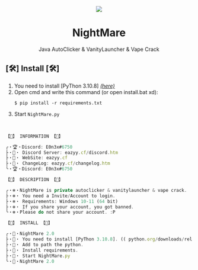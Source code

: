 <div align="center">
    <img align="center" src="https://cdn.discordapp.com/attachments/1006463836620079164/1008431529791340626/app.png" />
    <h1 align="center"><b>NightMare</b></h1>
    <p align="center">
        Java AutoClicker & VanityLauncher & Vape Crack
    </p>
</div>


<div>
    <h2>[🛠️] Install [🛠️]</h2>
    <ol>
        <li>You need to install [PyThon 3.10.8] <i><a href="https://www.python.org/downloads/release/python-3108/">(here)</a></i></li>
        <li>
            Open cmd and write this command (or open install.bat xd):<br/>
            <pre><code class="language-shell">$ pip install -r requirements.txt</code></pre>
        </li>
        <li>
            Start <code>NightMare.py</code>
        </li>
    </ol>
    <br/>
</div>

```typescript
【🎃】 INFORMATION 【🎃】

╭・🏆・Discord: E0n3x#6750
├・🎊・ Discord Server: eazyy.cf/discord.htm
├・🎊・ WebSite: eazyy.cf
├・🎊・ ChangeLog: eazyy.cf/changelog.htm
╰・🏆・Discord: E0n3x#6750

【📢】 DESCRIPTION 【📢】

╭・❄・NightMare is private autoclicker & vanitylauncher & vape crack.
├・❄・ You need a Invite/Account to login.
├・❄・ Requirements: Windows 10-11 (64 bit)
├・❄・ If you share your account, you got banned.
╰・❄・Please do not share your account. :P

【👻】 INSTALL 【👻】

╭・🎉・NightMare 2.0
├・👾・ You need to install [PyThon 3.10.8]. (( python.org/downloads/release/python-3108/ ))
├・👾・ Add to path the python.
├・👾・ Install requirements.
├・👾・ Start NightMare.py
╰・🎉・NightMare 2.0

```
